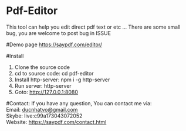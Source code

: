 # Pdf-Editor
This tool can help you edit direct pdf text or etc ...
There are some small bug, you are welcome to post bug in ISSUE

#Demo page
<a href="https://saypdf.com/editor/" target="_blank">https://saypdf.com/editor/ </a>

#Install
1. Clone the source code
2. cd to source code: cd pdf-editor
3. Install http-server: npm i -g http-server
3. Run server: http-server
4. Goto: http://127.0.0.1:8080

#Contact:
If you have any question, You can contact me via: <br>
Email: ducnhatvo@gmail.com<br>
Skybe: live:c99a173043072052<br>
Website: <a href="https://saypdf.com/contact.html" target="_blank">https://saypdf.com/contact.html </a>
